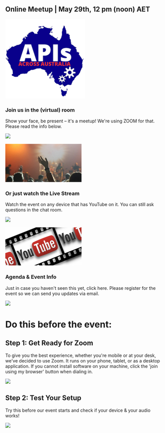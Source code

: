 
## Online Meetup | May 29th, 12 pm (noon) AET

![](./resources/a3-v2-small.png)

### Join us in the (virtual) room

Show your face, be present – it's a meetup! We're using ZOOM for that. Please read the info below.

[![](https://img.shields.io/badge/-Join%20With%20Zoom-critical)
](https://us02web.zoom.us/j/83643128927)

![](./resources/room2.png)

### Or just watch the Live Stream

Watch the event on any device that has YouTube on it. You can still ask questions in the chat room.

[![](https://img.shields.io/badge/-Watch%20On%20YouTube-critical)
](https://www.youtube.com/watch?v=DjVpkWliAP4)

![](./resources/yt2.png)

### Agenda & Event Info
Just in case you haven't seen this yet, click here. Please register for the event so we can send you updates via email.

[![](https://img.shields.io/badge/-See%20the%20Agenda%20%26%20RSVP-critical)](https://www.eventbrite.com.au/e/apis-across-australia-cdr-vs-open-banking-tickets-105340040898)


# Do this before the event:

## Step 1: Get Ready for Zoom

To give you the best experience, whether you're mobile or at your desk, we've decided to use Zoom. It runs on your phone, tablet, or as a desktop application. If you cannot install software on your machine, click the 'join using my browser' button when dialing in.

[![](https://img.shields.io/badge/-Get%20Zoom-critical)
](http://zoom.us/)

## Step 2: Test Your Setup

Try this before our event starts and check if your device & your audio works!

[![](https://img.shields.io/badge/-Try%20Test%20Meeting-critical)
](http://zoom.us/test/)




